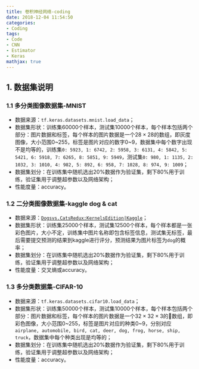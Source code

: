 ```yaml
---
title: 卷积神经网络-coding
date: 2018-12-04 11:54:50
categories:
- Coding
tags:
- Code
- CNN
- Estimator
- Keras
mathjax: true
---
```


## 1. 数据集说明

### 1.1 多分类图像数据集-MNIST

* 数据来源：`tf.keras.datasets.mnist.load_data`；
* 数据集形状：训练集60000个样本，测试集10000个样本，每个样本包括两个部分：图片数据和标签，每个样本的图片数据是一个$28 \times 28$的数组，即灰度图像，大小范围0~255，标签是图片对应的数字0~9，数据集中每个数字出现不是均等的，训练集`0: 5923, 1: 6742, 2: 5958, 3: 6131, 4: 5842, 5: 5421, 6: 5918, 7: 6265, 8: 5851, 9: 5949`，测试集`0: 980, 1: 1135, 2: 1032, 3: 1010, 4: 982, 5: 892, 6: 958, 7: 1028, 8: 974, 9: 1009`；
* 数据集划分：在训练集中随机选出20%数据作为验证集，剩下80%用于训练，验证集用于调整超参数以及网络架构；
* 性能度量：accuracy。

### 1.2 二分类图像数据集-kaggle dog & cat

* 数据来源：[`Dogsvs.CatsRedux:KernelsEdition|Kaggle`](https://www.kaggle.com/c/dogs-vs-cats-redux-kernels-edition/data)；
* 数据集形状：训练集25000个样本，测试集12500个样本，每个样本都是一张彩色图片，大小不定，训练集中图片名称即包含标签信息，测试集无标签，最后需要提交预测的结果到kaggle进行评分，预测结果为图片标签为`dog`的概率；
* 数据集划分：在训练集中随机选出20%数据作为验证集，剩下80%用于训练，验证集用于调整超参数以及网络架构；
* 性能度量：交叉熵或accuracy。

### 1.3 多分类数据集-CIFAR-10

* 数据来源：`tf.keras.datasets.cifar10.load_data`；
* 数据集形状：训练集50000个样本，测试集10000个样本，每个样本包括两个部分：图片数据和标签，每个样本的图片数据是一个$32 \times 32 \times 3$的数组，即彩色图像，大小范围0~255，标签是图片对应的种类0~9，分别对应`airplane, automobile, bird, cat, deer, dog, frog, horse, ship, truck`，数据集中每个种类出现是均等的；
* 数据集划分：在训练集中随机选出20%数据作为验证集，剩下80%用于训练，验证集用于调整超参数以及网络架构；
* 性能度量：accuracy。

<!-- more -->
